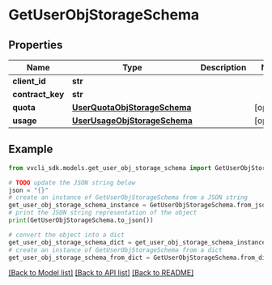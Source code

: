 # GetUserObjStorageSchema


## Properties

Name | Type | Description | Notes
------------ | ------------- | ------------- | -------------
**client_id** | **str** |  | 
**contract_key** | **str** |  | 
**quota** | [**UserQuotaObjStorageSchema**](UserQuotaObjStorageSchema.md) |  | [optional] 
**usage** | [**UserUsageObjStorageSchema**](UserUsageObjStorageSchema.md) |  | [optional] 

## Example

```python
from vvcli_sdk.models.get_user_obj_storage_schema import GetUserObjStorageSchema

# TODO update the JSON string below
json = "{}"
# create an instance of GetUserObjStorageSchema from a JSON string
get_user_obj_storage_schema_instance = GetUserObjStorageSchema.from_json(json)
# print the JSON string representation of the object
print(GetUserObjStorageSchema.to_json())

# convert the object into a dict
get_user_obj_storage_schema_dict = get_user_obj_storage_schema_instance.to_dict()
# create an instance of GetUserObjStorageSchema from a dict
get_user_obj_storage_schema_from_dict = GetUserObjStorageSchema.from_dict(get_user_obj_storage_schema_dict)
```
[[Back to Model list]](../README.md#documentation-for-models) [[Back to API list]](../README.md#documentation-for-api-endpoints) [[Back to README]](../README.md)


